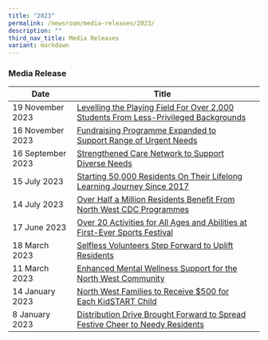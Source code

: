 ```yaml
---
title: "2023"
permalink: /newsroom/media-releases/2023/
description: ""
third_nav_title: Media Releases
variant: markdown
---
```

### Media Release



| Date | Title |  |
| -------- | -------- | -------- |
| 19 November 2023 | [Levelling the Playing Field For Over 2,000 Students From Less-Privileged Backgrounds](/files/Media%20Advisory/Media_Advisory___North_West_SWEP_Graduation_Ceremony_2023.pdf)
| 16 November 2023 |[Fundraising Programme Expanded to Support Range of Urgent Needs ](/files/Media%20Advisory/Media_Advisory___Club_100___North_West.pdf)
| 16 September 2023 | [Strengthened Care Network to Support Diverse Needs](/files/Media%20Advisory/media%20advisory%20-%20council%20appointment%20ceremony.pdf)
| 15 July 2023 | [Starting 50,000 Residents On Their Lifelong Learning Journey Since 2017 ](/files/Media%20Advisory/media%20advisory%20-%20skillsfuture%20festival%20north%20west%20for%20media.pdf)
| 14 July 2023 | [Over Half a Million Residents Benefit From North West CDC Programmes](/files/Media%20Advisory/media%20advisory%20-%20north%20west%20district%20meeting%202023.pdf)
| 17 June 2023 | [Over 20 Activities for All Ages and Abilities at First-Ever Sports Festival](/files/Media%20Advisory/media%20advisory%20-%20healthiersg%20fest%20at%20north%20west.pdf)
| 18 March 2023 | [Selfless Volunteers Step Forward to Uplift Residents](/files/Media%20Advisory/Media%20Advisory-North%20West%20Volunteers%20Awards%202023.pdf)
| 11 March 2023 | [Enhanced Mental Wellness Support for the North West Community](/files/Media%20Advisory/Media%20Advisory%20-%20Mental%20Wellness%20@%20North%20West.pdf)
| 14 January 2023    |[North West Families to Receive $500 for Each KidSTART Child](/files/Media%20Advisory/Media%20Advisory%20-%20Little%20Steps%20at%20North%20West.pdf)
| 8 January 2023    |[Distribution Drive Brought Forward to Spread Festive Cheer to Needy Residents](/files/Media%20Advisory/Media%20Advisory%20-%20WeCare%20at%20North%20West%20Service%20Weeks%20(NSL).pdf)